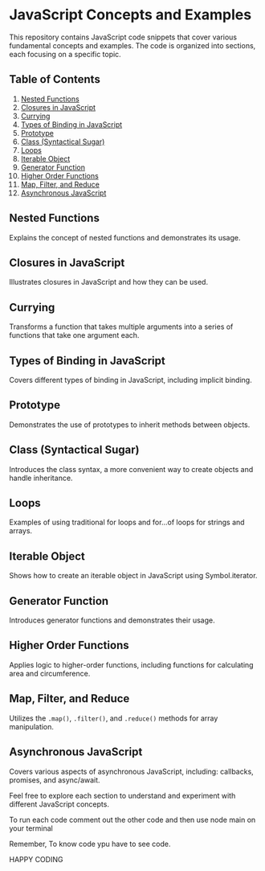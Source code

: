 # JavaScript Concepts and Examples

This repository contains JavaScript code snippets that cover various fundamental concepts and examples. The code is organized into sections, each focusing on a specific topic.

## Table of Contents

1. [Nested Functions](#nested-functions)
2. [Closures in JavaScript](#closures-in-javascript)
3. [Currying](#currying)
4. [Types of Binding in JavaScript](#types-of-binding-in-javascript)
5. [Prototype](#prototype)
6. [Class (Syntactical Sugar)](#class-syntactical-sugar)
7. [Loops](#loops)
8. [Iterable Object](#iterable-object)
9. [Generator Function](#generator-function)
10. [Higher Order Functions](#higher-order-functions)
11. [Map, Filter, and Reduce](#map-filter-and-reduce)
12. [Asynchronous JavaScript](#asynchronous-javascript)

## Nested Functions

Explains the concept of nested functions and demonstrates its usage.

## Closures in JavaScript

Illustrates closures in JavaScript and how they can be used.

## Currying

Transforms a function that takes multiple arguments into a series of functions that take one argument each.

## Types of Binding in JavaScript

Covers different types of binding in JavaScript, including implicit binding.

## Prototype

Demonstrates the use of prototypes to inherit methods between objects.

## Class (Syntactical Sugar)

Introduces the class syntax, a more convenient way to create objects and handle inheritance.

## Loops

Examples of using traditional for loops and for...of loops for strings and arrays.

## Iterable Object

Shows how to create an iterable object in JavaScript using Symbol.iterator.

## Generator Function

Introduces generator functions and demonstrates their usage.

## Higher Order Functions

Applies logic to higher-order functions, including functions for calculating area and circumference.

## Map, Filter, and Reduce

Utilizes the 
`.map()`, 
`.filter()`, and 
`.reduce()` methods for array manipulation.

## Asynchronous JavaScript

Covers various aspects of asynchronous JavaScript, including: 
callbacks, 
promises, and 
async/await.

Feel free to explore each section to understand and experiment with different JavaScript concepts.

To run each code comment out the other code and then use node main on your terminal

Remember, To know code ypu have to see code.

HAPPY CODING
